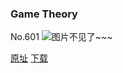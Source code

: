 ### Game Theory
No.601
![图片不见了~~~](https://imgs.xkcd.com/comics/game_theory.png)

[原址](https://xkcd.com//601) [下载](https://imgs.xkcd.com/comics/game_theory.png)

